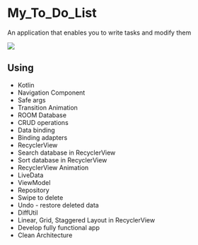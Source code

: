 # My_To_Do_List
An application that enables you to write tasks and modify them


![](https://github.com/Voyz/voyz_public/blob/master/databay_promo_vidA_gif_A03.gif)

## Using 
* Kotlin
* Navigation Component
* Safe args
* Transition Animation
* ROOM Database
* CRUD operations
* Data binding
* Binding adapters
* RecyclerView
* Search database in RecyclerView
* Sort database in RecyclerView
* RecyclerView Animation
* LiveData
* ViewModel
* Repository
* Swipe to delete
* Undo - restore deleted data
* DiffUtil
* Linear, Grid, Staggered Layout in RecyclerView
* Develop fully functional app
* Clean Architecture
